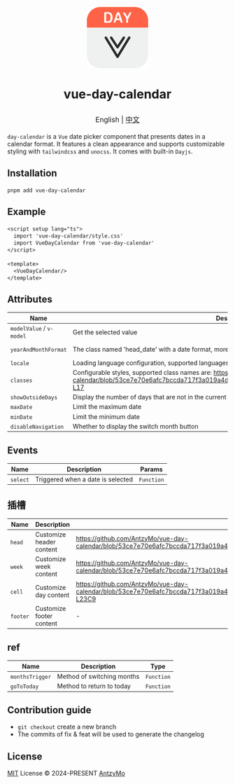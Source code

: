 <p align=center>
<a href="https://github.com/AntzyMo/vue-day-calendar"><img src="./assets/logo.svg" width="140"/></a>
</p>

<h1 align="center">
<P>vue-day-calendar</p>

<p style="font-size: initial;font-weight: normal;">English | <a href="README-CN.md">中文</a></p>
</h1>

`day-calendar` is a `Vue` date picker component that presents dates in a calendar format. It features a clean appearance and supports customizable styling with `tailwindcss` and `unocss`. It comes with built-in `Dayjs`.

## Installation
```shell
pnpm add vue-day-calendar
```

## Example
```vue
<script setup lang="ts">
  import 'vue-day-calendar/style.css'
  import VueDayCalendar from 'vue-day-calendar'
</script>

<template>
  <VueDayCalendar/>
</template>
```
## Attributes
| Name | Description | Type | Default
| ----- | ---- | ----| --- |
| `modelValue` / `v-model` | Get the selected value | `string` | - |
| `yearAndMonthFormat` | The class named 'head_date' with a date format, more formats at: https://day.js.org/docs/en/display/format | `string` | `MMMM YYYY` |
| `locale` | Loading language configuration, supported languages: https://github.com/iamkun/dayjs/tree/dev/src/locale | `ILocale` | `en` |
| `classes` | Configurable styles, supported class names are: https://github.com/AntzyMo/vue-day-calendar/blob/53ce7e70e6afc7bccda717f3a019a4dbbed5ec6b/packages/vueDayCalendar/src/types.ts#L3-L17 | `Partial<classesTypes>` | - |
| `showOutsideDays` | Display the number of days that are not in the current month | `boolean` | `false` |
| `maxDate` | Limit the maximum date | `Date` / `Dayjs` | - |
| `minDate` | Limit the minimum date | `Date` / `Dayjs` | - |
| `disableNavigation` | Whether to display the switch month button | `boolean` | - |

## Events
| Name | Description | Params
| ----- | ---- | ----|
| `select` | Triggered when a date is selected | `Function` |

## 插槽
| Name | Description | Params 
| ----- | ---- | ----|  
| `head` | Customize header content | https://github.com/AntzyMo/vue-day-calendar/blob/53ce7e70e6afc7bccda717f3a019a4dbbed5ec6b/packages/vueDayCalendar/src/vueDayCalendar.vue#L21 | 
| `week` | Customize week content | https://github.com/AntzyMo/vue-day-calendar/blob/53ce7e70e6afc7bccda717f3a019a4dbbed5ec6b/packages/vueDayCalendar/src/vueDayCalendar.vue#L22 | 
| `cell` | Customize day content | https://github.com/AntzyMo/vue-day-calendar/blob/53ce7e70e6afc7bccda717f3a019a4dbbed5ec6b/packages/vueDayCalendar/src/vueDayCalendar.vue#L23C5-L23C9 | 
| `footer` | Customize footer content | - | 

## ref
| Name | Description | Type 
| ----- | ---- | ----|  
| `monthsTrigger` | Method of switching months | `Function` | 
| `goToToday` | Method to return to today | `Function` | 

## Contribution guide
- `git checkout` create a new branch
- The commits of fix & feat will be used to generate the changelog
  
## License
[MIT](./LICENSE) License &copy; 2024-PRESENT [AntzyMo](https://github.com/AntzyMo)



